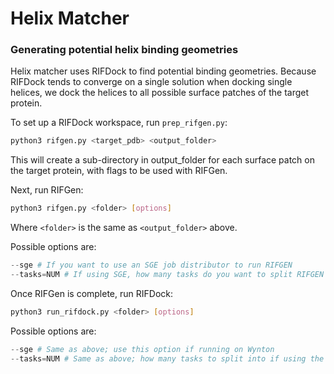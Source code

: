 # Helix Matcher

### Generating potential helix binding geometries

Helix matcher uses RIFDock to find potential binding geometries. Because RIFDock tends to converge on 
a single solution when docking single helices, we dock the helices to all possible surface patches of 
the target protein. 

To set up a RIFDock workspace, run `prep_rifgen.py`:

```bash
python3 rifgen.py <target_pdb> <output_folder>
```

This will create a sub-directory in output_folder for each surface patch on the target protein, with flags to be used with RIFGen.

Next, run RIFGen:

```bash
python3 rifgen.py <folder> [options]
```

Where `<folder>` is the same as `<output_folder>` above.

Possible options are:
```python
--sge # If you want to use an SGE job distributor to run RIFGEN
--tasks=NUM # If using SGE, how many tasks do you want to split RIFGEN into?
```

Once RIFGen is complete, run RIFDock:

```bash
python3 run_rifdock.py <folder> [options]
```

Possible options are:
```python
--sge # Same as above; use this option if running on Wynton
--tasks=NUM # Same as above; how many tasks to split into if using the cluster
```

